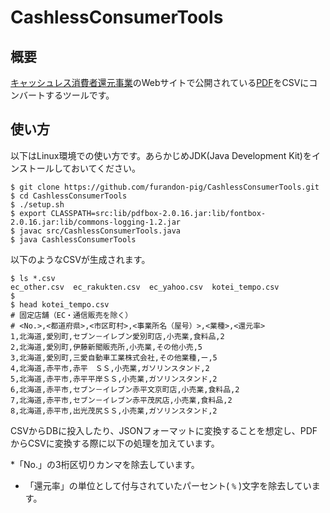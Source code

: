 # CashlessConsumerTools

## 概要

[キャッシュレス消費者還元事業](https://cashless.go.jp/consumer/index.html)のWebサイトで公開されている[PDF](https://cashless.go.jp/assets/doc/kameiten_touroku_list.pdf)をCSVにコンバートするツールです。

## 使い方

以下はLinux環境での使い方です。あらかじめJDK(Java Development Kit)をインストールしておいてください。

```
$ git clone https://github.com/furandon-pig/CashlessConsumerTools.git
$ cd CashlessConsumerTools
$ ./setup.sh
$ export CLASSPATH=src:lib/pdfbox-2.0.16.jar:lib/fontbox-2.0.16.jar:lib/commons-logging-1.2.jar
$ javac src/CashlessConsumerTools.java
$ java CashlessConsumerTools
```

以下のようなCSVが生成されます。

```
$ ls *.csv
ec_other.csv  ec_rakukten.csv  ec_yahoo.csv  kotei_tempo.csv
$
$ head kotei_tempo.csv
# 固定店舗（EC・通信販売を除く）
# <No.>,<都道府県>,<市区町村>,<事業所名（屋号）>,<業種>,<還元率>
1,北海道,愛別町,セブン－イレブン愛別町店,小売業,食料品,2
2,北海道,愛別町,伊藤新聞販売所,小売業,その他小売,5
3,北海道,愛別町,三愛自動車工業株式会社,その他業種,ー,5
4,北海道,赤平市,赤平　ＳＳ,小売業,ガソリンスタンド,2
5,北海道,赤平市,赤平平岸ＳＳ,小売業,ガソリンスタンド,2
6,北海道,赤平市,セブン－イレブン赤平文京町店,小売業,食料品,2
7,北海道,赤平市,セブン－イレブン赤平茂尻店,小売業,食料品,2
8,北海道,赤平市,出光茂尻ＳＳ,小売業,ガソリンスタンド,2
```

CSVからDBに投入したり、JSONフォーマットに変換することを想定し、PDFからCSVに変換する際に以下の処理を加えています。

 *「No.」の3桁区切りカンマを除去しています。
 * 「還元率」の単位として付与されていたパーセント( `%` )文字を除去しています。


